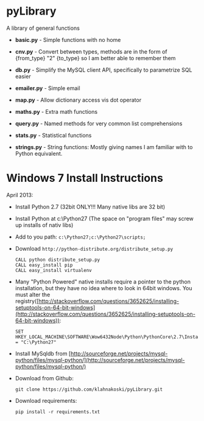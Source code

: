 pyLibrary
=========


A library of general functions

  * **basic.py** - Simple functions with no home

  * **cnv.py** - Convert between types, methods are in the form of {from_type} "2" {to_type} so
I am better able to remember them

  * **db.py** - Simplify the MySQL client API, specifically to parametrize SQL easier

  * **emailer.py** - Simple email

  * **map.py** - Allow dictionary access vis dot operator

  * **maths.py** - Extra math functions

  * **query.py** - Named methods for very common list comprehensions

  * **stats.py** - Statistical functions

  * **strings.py** - String functions:  Mostly giving names I am familiar with to Python equivalent.
  
  
Windows 7 Install Instructions 
==============================

April 2013:

  * Install Python 2.7 (32bit ONLY!!! Many native libs are 32 bit)
  * Install Python at c:\Python27 (The space on "program files" may screw up installs of nativ libs)
  * Add to you path: ```c:\Python27;c:\Python27\scripts;```
  * Download ```http://python-distribute.org/distribute_setup.py```
 
        CALL python distribute_setup.py
        CALL easy_install pip
        CALL easy_install virtualenv

  * Many "Python Powered" native installs require a pointer to the python installation, but they have no idea where to look in 64bit windows.  You must alter the registry([http://stackoverflow.com/questions/3652625/installing-setuptools-on-64-bit-windows](http://stackoverflow.com/questions/3652625/installing-setuptools-on-64-bit-windows)):
  
        SET HKEY_LOCAL_MACHINE\SOFTWARE\Wow6432Node\Python\PythonCore\2.7\InstallPath = "C:\Python27"

  * Install MySqldb from [http://sourceforge.net/projects/mysql-python/files/mysql-python/](http://sourceforge.net/projects/mysql-python/files/mysql-python/)
  * Download from Github:

 		git clone https://github.com/klahnakoski/pyLibrary.git

  * Download requirements:

		pip install -r requirements.txt
